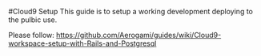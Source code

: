 #Cloud9 Setup
This guide is to setup a working development deploying to the pulbic use.

Please follow: https://github.com/Aerogami/guides/wiki/Cloud9-workspace-setup-with-Rails-and-Postgresql
